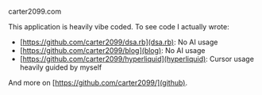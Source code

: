 carter2099.com

This application is heavily vibe coded. To see code I actually wrote:
- [https://github.com/carter2099/dsa.rb](dsa.rb): No AI usage
- [https://github.com/carter2099/blog](blog): No AI usage
- [https://github.com/carter2099/hyperliquid](hyperliquid): Cursor usage heavily guided by myself

And more on [https://github.com/carter2099/](github).
